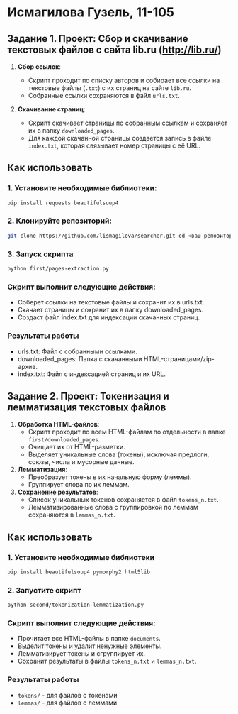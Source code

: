 # Исмагилова Гузель, 11-105

## Задание 1. Проект: Сбор и скачивание текстовых файлов с сайта lib.ru (http://lib.ru/)

1. **Сбор ссылок**:
   - Скрипт проходит по списку авторов и собирает все ссылки на текстовые файлы (`.txt`) с их страниц на сайте `lib.ru`.
   - Собранные ссылки сохраняются в файл `urls.txt`.

2. **Скачивание страниц**:
   - Скрипт скачивает страницы по собранным ссылкам и сохраняет их в папку `downloaded_pages`.
   - Для каждой скачанной страницы создается запись в файле `index.txt`, которая связывает номер страницы с её URL.

## Как использовать

### 1. Установите необходимые библиотеки:

  ```bash
  pip install requests beautifulsoup4
  ```

### 2. Клонируйте репозиторий:

  ```bash
  git clone https://github.com/lismagilova/searcher.git cd <ваш-репозиторий>
  ```

### 3. Запуск скрипта
  
  ```bash
  python first/pages-extraction.py
  ```

### Скрипт выполнит следующие действия:

- Соберет ссылки на текстовые файлы и сохранит их в urls.txt.
- Скачает страницы и сохранит их в папку downloaded_pages.
- Создаст файл index.txt для индексации скачанных страниц.

### Результаты работы
- urls.txt: Файл с собранными ссылками.
- downloaded_pages: Папка с скачанными HTML-страницами/zip-архив.
- index.txt: Файл с индексацией страниц и их URL.

## Задание 2. Проект: Токенизация и лемматизация текстовых файлов

1. **Обработка HTML-файлов**:
   - Скрипт проходит по всем HTML-файлам по отдельности в папке `first/downloaded_pages`.
   - Очищает их от HTML-разметки.
   - Выделяет уникальные слова (токены), исключая предлоги, союзы, числа и мусорные данные.
2. **Лемматизация**:
   - Преобразует токены в их начальную форму (леммы).
   - Группирует слова по их леммам.
3. **Сохранение результатов**:
   - Список уникальных токенов сохраняется в файл `tokens_n.txt`.
   - Лемматизированные слова с группировкой по леммам сохраняются в `lemmas_n.txt`.

## Как использовать

### 1. Установите необходимые библиотеки

```bash
pip install beautifulsoup4 pymorphy2 html5lib
```

### 2. Запустите скрипт

```bash
python second/tokenization-lemmatization.py
```

### Скрипт выполнит следующие действия:

- Прочитает все HTML-файлы в папке `documents`.
- Выделит токены и удалит ненужные элементы.
- Лемматизирует токены и сгруппирует их.
- Сохранит результаты в файлы `tokens_n.txt` и `lemmas_n.txt`.

### Результаты работы

- `tokens/` - для файлов с токенами
- `lemmas/` - для файлов с леммами

